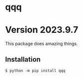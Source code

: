 # qqq
# Version 2023.9.7

This package does amazing things.

## Installation

```shell
$ python -m pip install qqq
```
